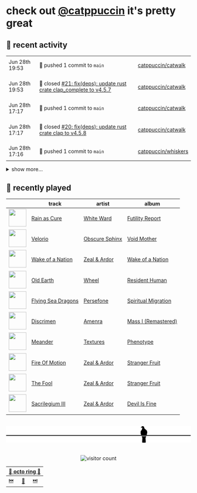 # check out [@catppuccin](https://github.com/catppuccin) it's pretty great

## 📅 recent activity

<!-- SCRIPT:REPLACE:GITHUB -->
<table>
<tbody>
<tr>
<td><span title='2024-06-28T19:53:52+00:00'>Jun 28th 19:53</span></td>
<td>

🚢 pushed 1 commit to `main`

</td>
<td>

[catppuccin/catwalk](https://github.com/catppuccin/catwalk)

</td>
</tr>
<tr>
<td><span title='2024-06-28T19:53:52+00:00'>Jun 28th 19:53</span></td>
<td>

🎉 closed [#21: fix(deps): update rust crate clap_complete to v4.5.7](https://github.com/catppuccin/catwalk/pull/21)

</td>
<td>

[catppuccin/catwalk](https://github.com/catppuccin/catwalk)

</td>
</tr>
<tr>
<td><span title='2024-06-28T17:17:35+00:00'>Jun 28th 17:17</span></td>
<td>

🚢 pushed 1 commit to `main`

</td>
<td>

[catppuccin/catwalk](https://github.com/catppuccin/catwalk)

</td>
</tr>
<tr>
<td><span title='2024-06-28T17:17:34+00:00'>Jun 28th 17:17</span></td>
<td>

🎉 closed [#20: fix(deps): update rust crate clap to v4.5.8](https://github.com/catppuccin/catwalk/pull/20)

</td>
<td>

[catppuccin/catwalk](https://github.com/catppuccin/catwalk)

</td>
</tr>
<tr>
<td><span title='2024-06-28T17:16:31+00:00'>Jun 28th 17:16</span></td>
<td>

🚢 pushed 1 commit to `main`

</td>
<td>

[catppuccin/whiskers](https://github.com/catppuccin/whiskers)

</td>
</tr>
</tbody>
</table>

<details>
<summary>show more...</summary>
<table>
<tbody>
<tr>
<td><span title='2024-06-28T17:16:31+00:00'>Jun 28th 17:16</span></td>
<td>

🎉 closed [#24: fix(deps): update rust crate clap to v4.5.8](https://github.com/catppuccin/whiskers/pull/24)

</td>
<td>

[catppuccin/whiskers](https://github.com/catppuccin/whiskers)

</td>
</tr>
<tr>
<td><span title='2024-06-28T17:15:54+00:00'>Jun 28th 17:15</span></td>
<td>

💬 commented on [#2449: add new showcase](https://github.com/catppuccin/catppuccin/pull/2449)

</td>
<td>

[catppuccin/catppuccin](https://github.com/catppuccin/catppuccin)

</td>
</tr>
<tr>
<td><span title='2024-06-28T17:15:39+00:00'>Jun 28th 17:15</span></td>
<td>

🚢 pushed 1 commit to `main`

</td>
<td>

[catppuccin/catppuccin](https://github.com/catppuccin/catppuccin)

</td>
</tr>
<tr>
<td><span title='2024-06-28T17:15:39+00:00'>Jun 28th 17:15</span></td>
<td>

🎉 closed [#2449: add new showcase](https://github.com/catppuccin/catppuccin/pull/2449)

</td>
<td>

[catppuccin/catppuccin](https://github.com/catppuccin/catppuccin)

</td>
</tr>
<tr>
<td><span title='2024-06-28T17:15:33+00:00'>Jun 28th 17:15</span></td>
<td>

🔍 reviewed [#2449: add new showcase](https://github.com/catppuccin/catppuccin/pull/2449)

</td>
<td>

[catppuccin/catppuccin](https://github.com/catppuccin/catppuccin)

</td>
</tr>
<tr>
<td><span title='2024-06-28T17:08:08+00:00'>Jun 28th 17:08</span></td>
<td>

🚢 pushed 1 commit to `main`

</td>
<td>

[catppuccin/catppuccin](https://github.com/catppuccin/catppuccin)

</td>
</tr>
<tr>
<td><span title='2024-06-28T17:08:08+00:00'>Jun 28th 17:08</span></td>
<td>

🎉 closed [#2448: chore(ports.yml): add suckless icon for dmenu](https://github.com/catppuccin/catppuccin/pull/2448)

</td>
<td>

[catppuccin/catppuccin](https://github.com/catppuccin/catppuccin)

</td>
</tr>
<tr>
<td><span title='2024-06-28T17:08:03+00:00'>Jun 28th 17:08</span></td>
<td>

🔍 reviewed [#2448: chore(ports.yml): add suckless icon for dmenu](https://github.com/catppuccin/catppuccin/pull/2448)

</td>
<td>

[catppuccin/catppuccin](https://github.com/catppuccin/catppuccin)

</td>
</tr>
<tr>
<td><span title='2024-06-28T08:58:57+00:00'>Jun 28th 08:58</span></td>
<td>

✅ closed [#2390: sent](https://github.com/catppuccin/catppuccin/issues/2390)

</td>
<td>

[catppuccin/catppuccin](https://github.com/catppuccin/catppuccin)

</td>
</tr>
<tr>
<td><span title='2024-06-28T08:58:57+00:00'>Jun 28th 08:58</span></td>
<td>

🚢 pushed 1 commit to `main`

</td>
<td>

[catppuccin/catppuccin](https://github.com/catppuccin/catppuccin)

</td>
</tr>
<tr>
<td><span title='2024-06-28T08:58:56+00:00'>Jun 28th 08:58</span></td>
<td>

🎉 closed [#2447: docs: add catppuccin/sent](https://github.com/catppuccin/catppuccin/pull/2447)

</td>
<td>

[catppuccin/catppuccin](https://github.com/catppuccin/catppuccin)

</td>
</tr>
<tr>
<td><span title='2024-06-27T16:27:36+00:00'>Jun 27th 16:27</span></td>
<td>

🚢 pushed 1 commit to `main`

</td>
<td>

[catppuccin/python](https://github.com/catppuccin/python)

</td>
</tr>
<tr>
<td><span title='2024-06-27T16:27:35+00:00'>Jun 27th 16:27</span></td>
<td>

🎉 closed [#55: chore(deps): update dependency ruff to ^0.5.0](https://github.com/catppuccin/python/pull/55)

</td>
<td>

[catppuccin/python](https://github.com/catppuccin/python)

</td>
</tr>
<tr>
<td><span title='2024-06-25T09:46:56+00:00'>Jun 25th 09:46</span></td>
<td>

💬 commented on [#2443: KiCad](https://github.com/catppuccin/catppuccin/issues/2443)

</td>
<td>

[catppuccin/catppuccin](https://github.com/catppuccin/catppuccin)

</td>
</tr>
<tr>
<td><span title='2024-06-25T09:46:06+00:00'>Jun 25th 09:46</span></td>
<td>

🚢 pushed 1 commit to `main`

</td>
<td>

[catppuccin/python](https://github.com/catppuccin/python)

</td>
</tr>
<tr>
<td><span title='2024-06-25T09:46:06+00:00'>Jun 25th 09:46</span></td>
<td>

🎉 closed [#54: chore(deps): update dependency mypy to v1.10.1](https://github.com/catppuccin/python/pull/54)

</td>
<td>

[catppuccin/python](https://github.com/catppuccin/python)

</td>
</tr>
</tbody>
</table>
</details>
<!-- SCRIPT:REPLACE:GITHUB -->

## 🎵 recently played

<!-- SCRIPT:REPLACE:SPOTIFY -->
| | track | artist | album |
| - | - | - | - |
| <img src="https://i.scdn.co/image/ab67616d00004851944d402039221bda5a6f206a" width="48" height="48"> | [Rain as Cure](https://open.spotify.com/track/1vV3J1MWqKxNvHprOCqHm0) | [White Ward](https://open.spotify.com/artist/61D6KlxqzZEAWfD2CGc6Qp) | [Futility Report](https://open.spotify.com/track/1vV3J1MWqKxNvHprOCqHm0) |
| <img src="https://i.scdn.co/image/ab67616d000048511d5ae2a3dabc8d4e09325020" width="48" height="48"> | [Velorio](https://open.spotify.com/track/5myAy38r0qOKKNDScpQez7) | [Obscure Sphinx](https://open.spotify.com/artist/0VaACj4wMJWji3wRiHrByq) | [Void Mother](https://open.spotify.com/track/5myAy38r0qOKKNDScpQez7) |
| <img src="https://i.scdn.co/image/ab67616d00004851d0df3e7215c6664dc2cfdaa7" width="48" height="48"> | [Wake of a Nation](https://open.spotify.com/track/6Q1VO3ZptXrDFgLwQvFAc4) | [Zeal & Ardor](https://open.spotify.com/artist/6yCjbLFZ9qAnWfsy9ujm5Y) | [Wake of a Nation](https://open.spotify.com/track/6Q1VO3ZptXrDFgLwQvFAc4) |
| <img src="https://i.scdn.co/image/ab67616d000048518e878249892f5f5de81dd706" width="48" height="48"> | [Old Earth](https://open.spotify.com/track/7kY7VT81b8qjrpyab56KSG) | [Wheel](https://open.spotify.com/artist/4msm1QtpV7zMReePhbEQ6H) | [Resident Human](https://open.spotify.com/track/7kY7VT81b8qjrpyab56KSG) |
| <img src="https://i.scdn.co/image/ab67616d00004851518d8ab2b13bc9800d8b38d7" width="48" height="48"> | [Flying Sea Dragons](https://open.spotify.com/track/2J1kGc0WJ65uYhgMNOkOWX) | [Persefone](https://open.spotify.com/artist/4wxyib7wQwVxwKNFBmOhAw) | [Spiritual Migration](https://open.spotify.com/track/2J1kGc0WJ65uYhgMNOkOWX) |
| <img src="https://i.scdn.co/image/ab67616d00004851ca6b0939ebd05b0c04d0e3f8" width="48" height="48"> | [Discrimen](https://open.spotify.com/track/00sqVJlI4OG7bkqSh6d8if) | [Amenra](https://open.spotify.com/artist/0N1jE1EIrhZjvQSfuLupUu) | [Mass I (Remastered)](https://open.spotify.com/track/00sqVJlI4OG7bkqSh6d8if) |
| <img src="https://i.scdn.co/image/ab67616d0000485154a49b442251370c60b195ee" width="48" height="48"> | [Meander](https://open.spotify.com/track/49QvoJ0cNZcYvGrFuTiXYZ) | [Textures](https://open.spotify.com/artist/6v9XKyEf4HKmUMr3D6weIO) | [Phenotype](https://open.spotify.com/track/49QvoJ0cNZcYvGrFuTiXYZ) |
| <img src="https://i.scdn.co/image/ab67616d00004851f5096fa59cb75e06c848143d" width="48" height="48"> | [Fire Of Motion](https://open.spotify.com/track/6vi8juBprNbW7p9G1Pywth) | [Zeal & Ardor](https://open.spotify.com/artist/6yCjbLFZ9qAnWfsy9ujm5Y) | [Stranger Fruit](https://open.spotify.com/track/6vi8juBprNbW7p9G1Pywth) |
| <img src="https://i.scdn.co/image/ab67616d00004851f5096fa59cb75e06c848143d" width="48" height="48"> | [The Fool](https://open.spotify.com/track/5tj61NT5NwDuowfV85a9cA) | [Zeal & Ardor](https://open.spotify.com/artist/6yCjbLFZ9qAnWfsy9ujm5Y) | [Stranger Fruit](https://open.spotify.com/track/5tj61NT5NwDuowfV85a9cA) |
| <img src="https://i.scdn.co/image/ab67616d00004851caf3f09b0c0777eda7f33f8d" width="48" height="48"> | [Sacrilegium III](https://open.spotify.com/track/4Jgo6KqKxn6qVkuuwjIK3t) | [Zeal & Ardor](https://open.spotify.com/artist/6yCjbLFZ9qAnWfsy9ujm5Y) | [Devil Is Fine](https://open.spotify.com/track/4Jgo6KqKxn6qVkuuwjIK3t) |

<!-- SCRIPT:REPLACE:SPOTIFY -->

<br>

<div align="center">

<picture>
    <source media="(prefers-color-scheme: light)" srcset="assets/pigeon-light.svg">
    <source media="(prefers-color-scheme: dark)" srcset="assets/pigeon-dark.svg">
    <img alt="pigeon sitting on a wire" src="assets/pigeon-light.svg">
</picture>

<br>
<br>

![visitor count](https://profile-counter.glitch.me/backwardspy/count.svg)

<table>
    <thead>
        <th colspan="3"><a href="https://octo-ring.com">🐙 octo ring 🐙</a></th>
    </thead>
    <tbody>
        <td><a href="https://octo-ring.com/p/backwardspy/prev">⏮️</a></td>
        <td><a href="https://octo-ring.com/p/backwardspy/random">🔀</a></td>
        <td><a href="https://octo-ring.com/p/backwardspy/next">⏭️</a></td>
    </tbody>
</table>

</div>
